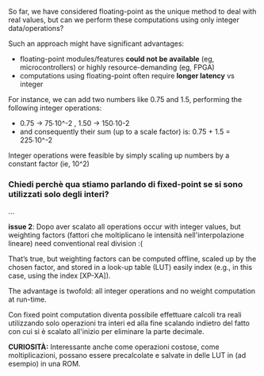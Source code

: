 So far, we have considered floating-point as the unique method to deal with real values, but can we perform these computations using only integer data/operations?

Such an approach might have significant advantages:
- floating-point modules/features **could not be available** (eg, microcontrollers) or highly resource-demanding (eg, FPGA)
- computations using floating-point often require **longer latency** vs integer

For instance, we can add two numbers like 0.75 and 1.5, performing the following integer operations:
- 0.75 → 75∙10^-2 , 1.50 → 150∙10-2
-  and consequently their sum (up to a scale factor) is: 0.75 + 1.5 = 225∙10^-2

Integer operations were feasible by simply scaling up numbers by a constant factor (ie, 10^2)

### Chiedi perchè qua stiamo parlando di fixed-point se si sono utilizzati solo degli interi?

...

**issue 2**: Dopo aver scalato all operations occur with integer values, but weighting factors (fattori che moltiplicano le intensità nell'interpolazione lineare) need conventional real division :(

That’s true, but weighting factors can be computed offline, scaled up by the chosen factor, and stored in a look-up table (LUT) easily index (e.g., in this case, using the index [XP-XA]).

The advantage is twofold: all integer operations and no weight computation at run-time.


Con fixed point computation diventa possibile effettuare calcoli tra reali utilizzando solo operazioni tra interi ed alla fine scalando indietro del fatto con cui si è scalato all'inizio per eliminare la parte decimale.

**CURIOSITÀ:** Interessante anche come operazioni costose, come moltiplicazioni, possano essere precalcolate e salvate in delle LUT in (ad esempio) in una ROM. 